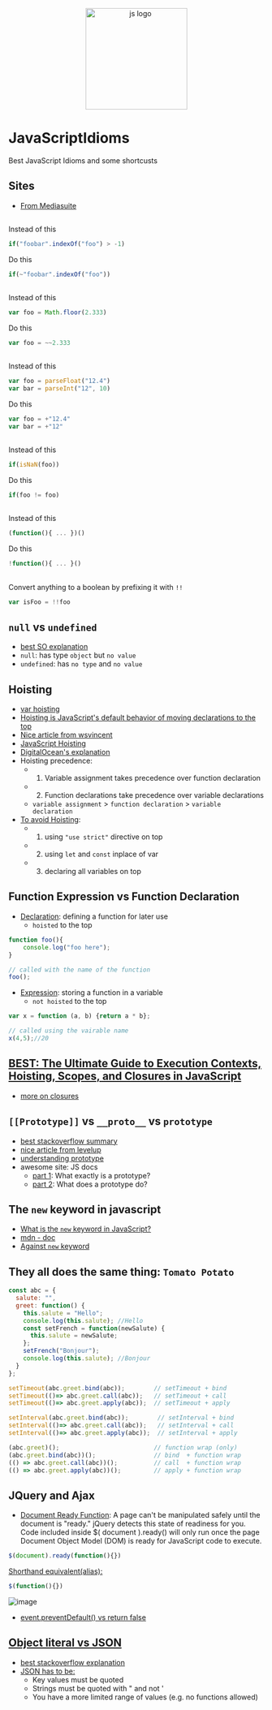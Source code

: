 <p align="center">
     <img width="200" height="200" src="https://user-images.githubusercontent.com/18373774/116816670-85fe2900-ab28-11eb-8518-31414cd6ddc9.png" alt="js logo"/>
<p>

# JavaScriptIdioms
Best JavaScript Idioms and some shortcusts

## Sites
- [From Mediasuite](https://www.mediasuite.co.nz/blog/javascript-idioms-part-1/)

##

Instead of this
```js
if("foobar".indexOf("foo") > -1) 
```

Do this
```js
if(~"foobar".indexOf("foo"))
```
## 
Instead of this
```js
var foo = Math.floor(2.333)
```

Do this
```js
var foo = ~~2.333
```
## 
Instead of this
```js
var foo = parseFloat("12.4")
var bar = parseInt("12", 10)
```

Do this
```js
var foo = +"12.4"
var bar = +"12"
```
## 
Instead of this
```js
if(isNaN(foo))
```

Do this
```js
if(foo != foo)
```
## 
Instead of this
```js
(function(){ ... })()
```

Do this
```js
!function(){ ... }()
```
## 
Convert anything to a boolean by prefixing it with `!!`
```js
var isFoo = !!foo
```


## `null` vs `undefined`
 - [best SO explanation](https://stackoverflow.com/a/5076962/6021740)
 - `null`: has type `object` but `no value`
 - `undefined`: has `no type` and `no value`

## Hoisting
 - [var hoisting](https://developer.mozilla.org/en-US/docs/Web/JavaScript/Reference/Statements/var#var_hoisting)
 - [Hoisting is JavaScript's default behavior of moving declarations to the top](https://gomakethings.com/function-expressions-vs-function-declarations/#hoisting)
 - [Nice article from wsvincent](https://wsvincent.com/javascript-hoisting/)
 - [JavaScript Hoisting](https://www.javascripttutorial.net/javascript-hoisting/)
 - [DigitalOcean's explanation](https://www.digitalocean.com/community/tutorials/understanding-hoisting-in-javascript)
 - Hoisting precedence:
    - 1) Variable assignment takes precedence over function declaration
    - 2) Function declarations take precedence over variable declarations
    - `variable assignment` > `function declaration` > `variable declaration`
 - [To avoid Hoisting](https://medium.com/front-end-weekly/hoisting-in-javascript-f4a600a02a78):
    - 1) using `"use strict"` directive on top
    - 2) using `let` and `const` inplace of var
    - 3) declaring all variables on top

## Function Expression vs Function Declaration
 - [Declaration](https://medium.com/@mandeep1012/function-declarations-vs-function-expressions-b43646042052): defining a function for later use
    - `hoisted` to the top
 ```js
 function foo(){
     console.log("foo here");
 }
 
 // called with the name of the function
 foo();
 ```
 - [Expression](https://medium.com/@mandeep1012/function-declarations-vs-function-expressions-b43646042052): storing a function in a variable
    - `not hoisted` to the top
 ```js
 var x = function (a, b) {return a * b};
 
 // called using the vairable name
 x(4,5);//20
 ```
 
 ## [BEST: The Ultimate Guide to Execution Contexts, Hoisting, Scopes, and Closures in JavaScript](https://www.youtube.com/watch?v=Nt-qa_LlUH0)
 - [more on closures](https://robertnyman.com/2008/10/09/explaining-javascript-scope-and-closures/#highlighter_892783)
 
 ## `[[Prototype]]` vs `__proto__` vs `prototype`
 - [best stackoverflow summary](https://stackoverflow.com/a/32740085/6021740)
 - [nice article from levelup](https://levelup.gitconnected.com/the-javascript-object-paradigm-and-prototypes-explained-simply-e9cb9eaa49aa)
 - [understanding prototype](https://bytearcher.com/articles/understanding-prototype-property-in-javascript/)
 - awesome site: JS docs
     - [part 1](https://felix-kling.de/jsbasics/#/11): What exactly is a prototype?
     - [part 2](https://felix-kling.de/jsbasics/#/12): What does a prototype do?

## The `new` keyword in javascript
 - [What is the `new` keyword in JavaScript?](https://stackoverflow.com/a/3658673/6021740)
 - [mdn - doc](https://developer.mozilla.org/en-US/docs/Web/JavaScript/Reference/Operators/new)
 - [Against `new` keyword](https://stackoverflow.com/a/4550435/6021740)


## They all does the same thing: `Tomato Potato`
```js
const abc = {
  salute: "",
  greet: function() {
    this.salute = "Hello";
    console.log(this.salute); //Hello
    const setFrench = function(newSalute) {
      this.salute = newSalute;
    };
    setFrench("Bonjour");
    console.log(this.salute); //Bonjour
  }
};

setTimeout(abc.greet.bind(abc));        // setTimeout + bind
setTimeout(()=> abc.greet.call(abc));   // setTimeout + call 
setTimeout(()=> abc.greet.apply(abc));  // setTimeout + apply

setInterval(abc.greet.bind(abc));        // setInterval + bind 
setInterval(()=> abc.greet.call(abc));   // setInterval + call 
setInterval(()=> abc.greet.apply(abc));  // setInterval + apply

(abc.greet)();                          // function wrap (only)
(abc.greet.bind(abc))();                // bind  + function wrap
(() => abc.greet.call(abc))();          // call  + function wrap
(() => abc.greet.apply(abc))();         // apply + function wrap

```



## JQuery and Ajax
 - [Document Ready Function](https://learn.jquery.com/using-jquery-core/document-ready/): A page can't be manipulated safely until the document is "ready." jQuery detects this state of readiness for you. Code included inside $( document ).ready() will only run once the page Document Object Model (DOM) is ready for JavaScript code to execute. 
 ```js
 $(document).ready(function(){})
 ```
 [Shorthand equivalent(alias):](https://api.jquery.com/ready/)
 ```js
 $(function(){})
 ```
 ![image](https://user-images.githubusercontent.com/18373774/117969523-21dc2180-b2ed-11eb-84af-f9203bbf3ef9.png)
 - [event.preventDefault() vs return false](https://stackoverflow.com/a/30473685/6021740)

 
 ## [Object literal vs JSON](https://medium.com/@easyexpresssoft/object-literal-vs-json-7a2084872907)
 - [best stackoverflow explanation](https://stackoverflow.com/a/2904181/6021740)
 - [JSON has to be:](https://stackoverflow.com/a/2904202/6021740)
   - Key values must be quoted
   - Strings must be quoted with " and not '
   - You have a more limited range of values (e.g. no functions allowed)
